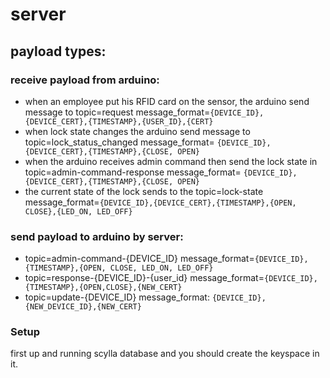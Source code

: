 # server

## payload types: 
### receive payload from arduino: 
- when an employee put his RFID card on the sensor, the arduino send message to topic=request message_format=``{DEVICE_ID},{DEVICE_CERT},{TIMESTAMP},{USER_ID},{CERT}``
- when lock state changes the arduino send message to topic=lock_status_changed message_format= ``{DEVICE_ID},{DEVICE_CERT},{TIMESTAMP},{CLOSE, OPEN}``
- when the arduino receives admin command then send the lock state in topic=admin-command-response message_format= ``{DEVICE_ID},{DEVICE_CERT},{TIMESTAMP},{CLOSE, OPEN}``
- the current state of the lock sends to the topic=lock-state message_format=``{DEVICE_ID},{DEVICE_CERT},{TIMESTAMP},{OPEN, CLOSE},{LED_ON, LED_OFF}``

### send payload to arduino by server: 
- topic=admin-command-{DEVICE_ID} message_format=``{DEVICE_ID},{TIMESTAMP},{OPEN, CLOSE, LED_ON, LED_OFF}``
- topic=response-{DEVICE_ID}-{user_id} message_format=``{DEVICE_ID},{TIMESTAMP},{OPEN,CLOSE},{NEW_CERT}``
- topic=update-{DEVICE_ID} message_format: ```{DEVICE_ID},{NEW_DEVICE_ID},{NEW_CERT}```


### Setup
first up and running scylla database and you should create the keyspace in it.
